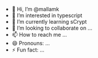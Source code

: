 - 👋 Hi, I’m @mallamk
- 👀 I’m interested in typescript
- 🌱 I’m currently learning sCrypt
- 💞️ I’m looking to collaborate on ...
- 📫 How to reach me ...
- 😄 Pronouns: ...
- ⚡ Fun fact: ...

<!---
mallamk/mallamk is a ✨ special ✨ repository because its `README.md` (this file) appears on your GitHub profile.
You can click the Preview link to take a look at your changes.
--->
